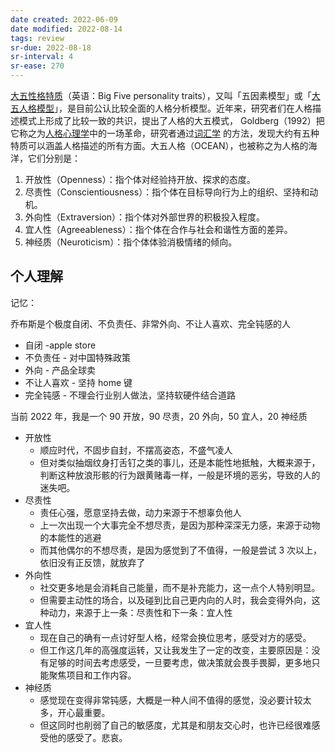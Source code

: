 ```yaml
---
date created: 2022-06-09
date modified: 2022-08-14
tags: review
sr-due: 2022-08-18
sr-interval: 4
sr-ease: 270
---
```


[大五性格特质](https://www.zhihu.com/search?q=%E5%A4%A7%E4%BA%94%E6%80%A7%E6%A0%BC%E7%89%B9%E8%B4%A8&search_source=Entity&hybrid_search_source=Entity&hybrid_search_extra=%7B%22sourceType%22%3A%22article%22%2C%22sourceId%22%3A%22371435056%22%7D)（英语：Big Five personality traits），又叫「五因素模型」或「[大五人格模型](https://www.zhihu.com/search?q=%E5%A4%A7%E4%BA%94%E4%BA%BA%E6%A0%BC%E6%A8%A1%E5%9E%8B&search_source=Entity&hybrid_search_source=Entity&hybrid_search_extra=%7B%22sourceType%22%3A%22article%22%2C%22sourceId%22%3A%22371435056%22%7D)」，是目前公认比较全面的人格分析模型。近年来，研究者们在人格描述模式上形成了比较一致的共识，提出了人格的大五模式， Goldberg（1992）把它称之为[人格心理学](https://www.zhihu.com/search?q=%E4%BA%BA%E6%A0%BC%E5%BF%83%E7%90%86%E5%AD%A6&search_source=Entity&hybrid_search_source=Entity&hybrid_search_extra=%7B%22sourceType%22%3A%22article%22%2C%22sourceId%22%3A%22371435056%22%7D)中的一场革命，研究者通过[词汇学](https://www.zhihu.com/search?q=%E8%AF%8D%E6%B1%87%E5%AD%A6&search_source=Entity&hybrid_search_source=Entity&hybrid_search_extra=%7B%22sourceType%22%3A%22article%22%2C%22sourceId%22%3A%22371435056%22%7D) 的方法，发现大约有五种特质可以涵盖人格描述的所有方面。大五人格（OCEAN），也被称之为人格的海洋，它们分别是：

1. 开放性（Openness）：指个体对经验持开放、探求的态度。
2. 尽责性（Conscientiousness）：指个体在目标导向行为上的组织、坚持和动机。
3. 外向性（Extraversion）：指个体对外部世界的积极投入程度。
4. 宜人性（Agreeableness）：指个体在合作与社会和谐性方面的差异。
5. 神经质（Neuroticism）：指个体体验消极情绪的倾向。

## 个人理解

记忆：

乔布斯是个极度自闭、不负责任、非常外向、不让人喜欢、完全钝感的人

- 自闭 -apple store
- 不负责任 - 对中国特殊政策
- 外向 - 产品全球卖
- 不让人喜欢 - 坚持 home 键
- 完全钝感 - 不理会行业别人做法，坚持软硬件结合道路

当前 2022 年，我是一个 90 开放，90 尽责，20 外向，50 宜人，20 神经质

- 开放性
	- 顺应时代，不固步自封，不摆高姿态，不盛气凌人
	- 但对类似抽烟纹身打舌钉之类的事儿，还是本能性地抵触，大概来源于，判断这种放浪形骸的行为跟黄赌毒一样，一般是环境的恶劣，导致的人的迷失吧。
- 尽责性
	- 责任心强，愿意坚持去做，动力来源于不想辜负他人
	- 上一次出现一个大事完全不想尽责，是因为那种深深无力感，来源于动物的本能性的逃避
	- 而其他偶尔的不想尽责，是因为感觉到了不值得，一般是尝试 3 次以上，依旧没有正反馈，就放弃了
- 外向性
	- 社交更多地是会消耗自己能量，而不是补充能力，这一点个人特别明显。
	- 但需要主动性的场合，以及碰到比自己更内向的人时，我会变得外向，这种动力，来源于上一条：尽责性和下一条：宜人性
- 宜人性
	- 现在自己的确有一点讨好型人格，经常会换位思考，感受对方的感受。
	- 但工作这几年的高强度运转，又让我发生了一定的改变，主要原因是：没有足够的时间去考虑感受，一旦要考虑，做决策就会畏手畏脚，更多地只能聚焦项目和工作内容。
- 神经质
	- 感觉现在变得非常钝感，大概是一种人间不值得的感觉，没必要计较太多，开心最重要。
	- 但这同时也削弱了自己的敏感度，尤其是和朋友交心时，也许已经很难感受他的感受了。悲哀。
